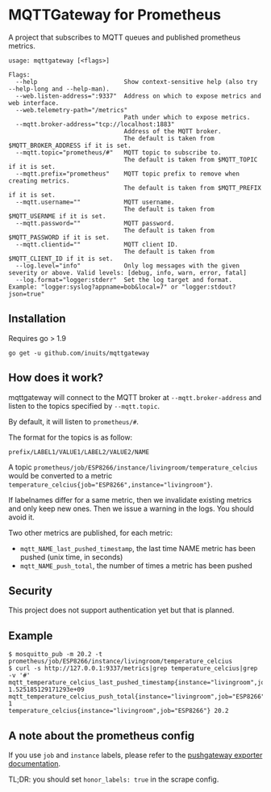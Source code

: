 # MQTTGateway for Prometheus

A project that subscribes to MQTT queues and published prometheus metrics.

```
usage: mqttgateway [<flags>]

Flags:
  --help                        Show context-sensitive help (also try --help-long and --help-man).
  --web.listen-address=":9337"  Address on which to expose metrics and web interface.
  --web.telemetry-path="/metrics"
                                Path under which to expose metrics.
  --mqtt.broker-address="tcp://localhost:1883"
                                Address of the MQTT broker.
                                The default is taken from $MQTT_BROKER_ADDRESS if it is set.
  --mqtt.topic="prometheus/#"   MQTT topic to subscribe to.
                                The default is taken from $MQTT_TOPIC if it is set.
  --mqtt.prefix="prometheus"    MQTT topic prefix to remove when creating metrics.
                                The default is taken from $MQTT_PREFIX if it is set.
  --mqtt.username=""            MQTT username.
                                The default is taken from $MQTT_USERNME if it is set.
  --mqtt.password=""            MQTT password.
                                The default is taken from $MQTT_PASSWORD if it is set.
  --mqtt.clientid=""            MQTT client ID.
                                The default is taken from $MQTT_CLIENT_ID if it is set.
  --log.level="info"            Only log messages with the given severity or above. Valid levels: [debug, info, warn, error, fatal]
  --log.format="logger:stderr"  Set the log target and format. Example: "logger:syslog?appname=bob&local=7" or "logger:stdout?json=true"
```

## Installation

Requires go > 1.9

```
go get -u github.com/inuits/mqttgateway
```

## How does it work?

mqttgateway will connect to the MQTT broker at `--mqtt.broker-address` and
listen to the topics specified by `--mqtt.topic`.

By default, it will listen to `prometheus/#`.

The format for the topics is as follow:

`prefix/LABEL1/VALUE1/LABEL2/VALUE2/NAME`

A topic `prometheus/job/ESP8266/instance/livingroom/temperature_celcius` would
be converted to a metric
`temperature_celcius{job="ESP8266",instance="livingroom"}`.

If labelnames differ for a same metric, then we invalidate existing metrics and
only keep new ones. Then we issue a warning in the logs. You should avoid it.

Two other metrics are published, for each metric:

- `mqtt_NAME_last_pushed_timestamp`, the last time NAME metric has been pushed
(unix time, in seconds)
- `mqtt_NAME_push_total`, the number of times a metric has been pushed

## Security

This project does not support authentication yet but that is planned.

## Example

```
$ mosquitto_pub -m 20.2 -t prometheus/job/ESP8266/instance/livingroom/temperature_celcius
$ curl -s http://127.0.0.1:9337/metrics|grep temperature_celcius|grep -v '#'
mqtt_temperature_celcius_last_pushed_timestamp{instance="livingroom",job="ESP8266"} 1.525185129171293e+09
mqtt_temperature_celcius_push_total{instance="livingroom",job="ESP8266"} 1
temperature_celcius{instance="livingroom",job="ESP8266"} 20.2
```

## A note about the prometheus config

If you use `job` and `instance` labels, please refer to the [pushgateway
exporter
documentation](https://github.com/prometheus/pushgateway#about-the-job-and-instance-labels).

TL;DR: you should set `honor_labels: true` in the scrape config.
